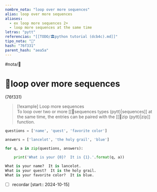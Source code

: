 ```yaml
---
nombre_nota: "loop over more sequences"
alias: loop over more sequences
aliases:
  - ex loop more sequences 2+
  - loop more sequences at the same time
letras: "pytt"
referencias: "[[TODO/🏛️python tutorial (dcb4c).md]]"
tipo_nota: "📑"
hash: "76f331"
parent_hash: "aea5a"
---
```


#nota/📑

# 📑loop over more sequences
<div class="hash">(76f331)</div>



> [!example] Loop more sequences  
> To loop over two or more [[📑sequences types (pytt)|sequences]] at the same time, the entries can be paired with the [[📑zip (pytt)|zip]] function.

```python
questions = ['name', 'quest', 'favorite color']

answers = ['lancelot', 'the holy grail', 'blue']

for q, a in zip(questions, answers):

    print('What is your {0}?  It is {1}.'.format(q, a))

What is your name?  It is lancelot.
What is your quest?  It is the holy grail.
What is your favorite color?  It is blue.
```


- [ ] recordar  [start:: 2024-10-15]